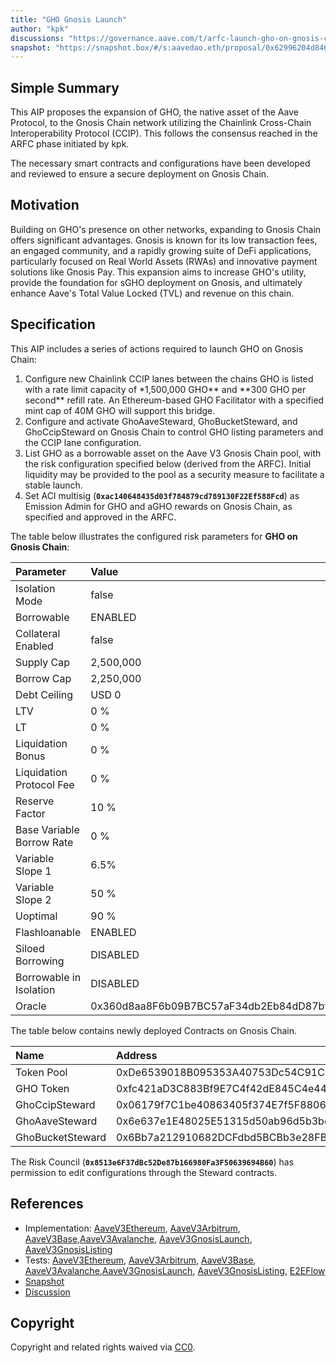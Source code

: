 ```yaml
---
title: "GHO Gnosis Launch"
author: "kpk"
discussions: "https://governance.aave.com/t/arfc-launch-gho-on-gnosis-chain/21379/11?u=kpk"
snapshot: "https://snapshot.box/#/s:aavedao.eth/proposal/0x62996204d8466d603fe8c953176599db02a23f440a682ff15ba2d0ca63dda386"
---
```


## Simple Summary

This AIP proposes the expansion of GHO, the native asset of the Aave Protocol, to the Gnosis Chain network utilizing the Chainlink Cross-Chain Interoperability Protocol (CCIP). This follows the consensus reached in the ARFC phase initiated by kpk.

The necessary smart contracts and configurations have been developed and reviewed to ensure a secure deployment on Gnosis Chain.

## Motivation

Building on GHO's presence on other networks, expanding to Gnosis Chain offers significant advantages. Gnosis is known for its low transaction fees, an engaged community, and a rapidly growing suite of DeFi applications, particularly focused on Real World Assets (RWAs) and innovative payment solutions like Gnosis Pay. This expansion aims to increase GHO's utility, provide the foundation for sGHO deployment on Gnosis, and ultimately enhance Aave's Total Value Locked (TVL) and revenue on this chain.

## Specification

This AIP includes a series of actions required to launch GHO on Gnosis Chain:

1.  Configure new Chainlink CCIP lanes between the chains GHO is listed with a rate limit capacity of \*1,500,000 GHO** and **300 GHO per second\*\* refill rate. An Ethereum-based GHO Facilitator with a specified mint cap of 40M GHO will support this bridge.
2.  Configure and activate GhoAaveSteward, GhoBucketSteward, and GhoCcipSteward on Gnosis Chain to control GHO listing parameters and the CCIP lane configuration.
3.  List GHO as a borrowable asset on the Aave V3 Gnosis Chain pool, with the risk configuration specified below (derived from the ARFC). Initial liquidity may be provided to the pool as a security measure to facilitate a stable launch.
4.  Set ACI multisig (**`0xac140648435d03f784879cd789130F22Ef588Fcd`**) as Emission Admin for GHO and aGHO rewards on Gnosis Chain, as specified and approved in the ARFC.

The table below illustrates the configured risk parameters for **GHO on Gnosis Chain**:

| Parameter                 | Value                                      |
| :------------------------ | :----------------------------------------- |
| Isolation Mode            | false                                      |
| Borrowable                | ENABLED                                    |
| Collateral Enabled        | false                                      |
| Supply Cap                | 2,500,000                                  |
| Borrow Cap                | 2,250,000                                  |
| Debt Ceiling              | USD 0                                      |
| LTV                       | 0 %                                        |
| LT                        | 0 %                                        |
| Liquidation Bonus         | 0 %                                        |
| Liquidation Protocol Fee  | 0 %                                        |
| Reserve Factor            | 10 %                                       |
| Base Variable Borrow Rate | 0 %                                        |
| Variable Slope 1          | 6.5%                                       |
| Variable Slope 2          | 50 %                                       |
| Uoptimal                  | 90 %                                       |
| Flashloanable             | ENABLED                                    |
| Siloed Borrowing          | DISABLED                                   |
| Borrowable in Isolation   | DISABLED                                   |
| Oracle                    | 0x360d8aa8F6b09B7BC57aF34db2Eb84dD87bf4d12 |

The table below contains newly deployed Contracts on Gnosis Chain.

| Name             | Address                                    |
| :--------------- | :----------------------------------------- |
| Token Pool       | 0xDe6539018B095353A40753Dc54C91C68c9487D4E |
| GHO Token        | 0xfc421aD3C883Bf9E7C4f42dE845C4e4405799e73 |
| GhoCcipSteward   | 0x06179f7C1be40863405f374E7f5F8806c728660A |
| GhoAaveSteward   | 0x6e637e1E48025E51315d50ab96d5b3be1971A715 |
| GhoBucketSteward | 0x6Bb7a212910682DCFdbd5BCBb3e28FB4E8da10Ee |

The Risk Council (**`0x8513e6F37dBc52De87b166980Fa3F50639694B60`**) has permission to edit configurations through the Steward contracts.

## References

- Implementation: [AaveV3Ethereum](https://github.com/bgd-labs/aave-proposals-v3/blob/4a63a258c4621fb2acb06483df3189fda87b5d31/src/20250421_Multi_GHOGnosisLaunch/AaveV3Ethereum_GHOGnosisLaunch_20250421.sol), [AaveV3Arbitrum](https://github.com/bgd-labs/aave-proposals-v3/blob/4a63a258c4621fb2acb06483df3189fda87b5d31/src/20250421_Multi_GHOGnosisLaunch/AaveV3Arbitrum_GHOGnosisLaunch_20250421.sol), [AaveV3Base](https://github.com/bgd-labs/aave-proposals-v3/blob/4a63a258c4621fb2acb06483df3189fda87b5d31/src/20250421_Multi_GHOGnosisLaunch/AaveV3Base_GHOGnosisLaunch_20250421.sol),[AaveV3Avalanche](https://github.com/bgd-labs/aave-proposals-v3/blob/4a63a258c4621fb2acb06483df3189fda87b5d31/src/20250421_Multi_GHOGnosisLaunch/AaveV3Avalanche_GHOGnosisLaunch_20250421.sol), [AaveV3GnosisLaunch](https://github.com/bgd-labs/aave-proposals-v3/blob/4a63a258c4621fb2acb06483df3189fda87b5d31/src/20250421_Multi_GHOGnosisLaunch/AaveV3Gnosis_GHOGnosisLaunch_20250421.sol), [AaveV3GnosisListing](https://github.com/bgd-labs/aave-proposals-v3/blob/4a63a258c4621fb2acb06483df3189fda87b5d31/src/20250421_Multi_GHOGnosisLaunch/AaveV3Gnosis_GHOGnosisListing_20250421.sol)
- Tests:
  [AaveV3Ethereum](https://github.com/bgd-labs/aave-proposals-v3/blob/4a63a258c4621fb2acb06483df3189fda87b5d31/src/20250421_Multi_GHOGnosisLaunch/AaveV3Ethereum_GHOGnosisLaunch_20250421.t.sol), [AaveV3Arbitrum](https://github.com/bgd-labs/aave-proposals-v3/blob/4a63a258c4621fb2acb06483df3189fda87b5d31/src/20250421_Multi_GHOGnosisLaunch/AaveV3Arbitrum_GHOGnosisLaunch_20250421.t.sol), [AaveV3Base](https://github.com/bgd-labs/aave-proposals-v3/blob/4a63a258c4621fb2acb06483df3189fda87b5d31/src/20250421_Multi_GHOGnosisLaunch/AaveV3Base_GHOGnosisLaunch_20250421.t.sol), [AaveV3Avalanche](https://github.com/bgd-labs/aave-proposals-v3/blob/4a63a258c4621fb2acb06483df3189fda87b5d31/src/20250421_Multi_GHOGnosisLaunch/AaveV3Avalanche_GHOGnosisLaunch_20250421.t.sol),[AaveV3GnosisLaunch](https://github.com/bgd-labs/aave-proposals-v3/blob/4a63a258c4621fb2acb06483df3189fda87b5d31/src/20250421_Multi_GHOGnosisLaunch/AaveV3Gnosis_GHOGnosisLaunch_20250421.t.sol), [AaveV3GnosisListing](https://github.com/bgd-labs/aave-proposals-v3/blob/4a63a258c4621fb2acb06483df3189fda87b5d31/src/20250421_Multi_GHOGnosisLaunch/AaveV3Gnosis_GHOGnosisListing_20250421.t.sol), [E2EFlow](https://github.com/bgd-labs/aave-proposals-v3/blob/4a63a258c4621fb2acb06483df3189fda87b5d31/src/20250421_Multi_GHOGnosisLaunch/AaveV3E2E_GHOGnosisLaunch_20250421.t.sol)
- [Snapshot](https://snapshot.box/#/s:aavedao.eth/proposal/0x62996204d8466d603fe8c953176599db02a23f440a682ff15ba2d0ca63dda386)
- [Discussion](https://governance.aave.com/t/arfc-launch-gho-on-gnosis-chain/21379/11?u=kpk)

## Copyright

Copyright and related rights waived via [CC0](https://creativecommons.org/publicdomain/zero/1.0/).
